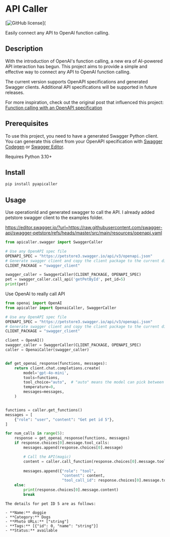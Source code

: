 # API Caller

[![GitHub license](https://img.shields.io/github/license/Romamo/pyapicaller)](

Easily connect any API to OpenAI function calling.

## Description

With the introduction of OpenAI's function calling, a new era of AI-powered API interaction has begun. This project aims to provide a simple and effective way to connect any API to OpenAI function calling.

The current version supports OpenAPI specifications and generated Swagger clients. Additional API specifications will be supported in future releases.

For more inspiration, check out the original post that influenced this project: [Function calling with an OpenAPI specification](https://cookbook.openai.com/examples/function_calling_with_an_openapi_spec)

## Prerequisites

To use this project, you need to have a generated Swagger Python client. 
You can generate this client from your OpenAPI specification with
[Swagger Codegen](https://github.com/swagger-api/swagger-codegen) or [Swagger Editor](https://editor.swagger.io/).

Requires Python 3.10+

## Install

```bash
pip install pyapicaller
```
## Usage

Use operationId and generated swagger to call the API. I already added petstore swagger client to the examples folder.

https://editor.swagger.io/?url=https://raw.githubusercontent.com/swagger-api/swagger-petstore/refs/heads/master/src/main/resources/openapi.yaml

```python
from apicaller.swagger import SwaggerCaller

# Use any OpenAPI spec file
OPENAPI_SPEC = "https://petstore3.swagger.io/api/v3/openapi.json"
# Generate swagger client and copy the client package to the current directory
CLIENT_PACKAGE = "swagger_client"

swagger_caller = SwaggerCaller(CLIENT_PACKAGE, OPENAPI_SPEC)
pet = swagger_caller.call_api('getPetById', pet_id=5)
print(pet)
```
Use OpenAI to really call API
```python
from openai import OpenAI
from apicaller import OpenaiCaller, SwaggerCaller

# Use any OpenAPI spec file
OPENAPI_SPEC = "https://petstore3.swagger.io/api/v3/openapi.json"
# Generate swagger client and copy the client package to the current directory
CLIENT_PACKAGE = "swagger_client"

client = OpenAI()
swagger_caller = SwaggerCaller(CLIENT_PACKAGE, OPENAPI_SPEC)
caller = OpenaiCaller(swagger_caller)


def get_openai_response(functions, messages):
    return client.chat.completions.create(
        model='gpt-4o-mini',
        tools=functions,
        tool_choice="auto",  # "auto" means the model can pick between generating a message or calling a function.
        temperature=0,
        messages=messages,
    )


functions = caller.get_functions()
messages = [
    {"role": "user", "content": "Get pet id 5"},
]

for num_calls in range(5):
    response = get_openai_response(functions, messages)
    if response.choices[0].message.tool_calls:
        messages.append(response.choices[0].message)

        # Call the API(magic) 
        content = caller.call_function(response.choices[0].message.tool_calls[0].function)
        
        messages.append({"role": "tool",
                         "content": content,
                         "tool_call_id": response.choices[0].message.tool_calls[0].id})
    else:
        print(response.choices[0].message.content)
        break

```

```text
The details for pet ID 5 are as follows:

- **Name:** doggie
- **Category:** Dogs
- **Photo URLs:** ["string"]
- **Tags:** [{"id": 0, "name": "string"}]
- **Status:** available
```
